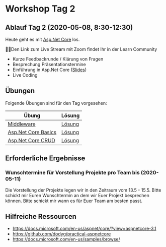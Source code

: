 # Workshop Tag 2

## Ablauf Tag 2 (2020-05-08, 8:30-12:30)

Heute geht es mit [Asp.Net Core](https://docs.microsoft.com/en-us/aspnet/core/?view=aspnetcore-3.1) los.

💁‍♀️Den Link zum Live Stream mit Zoom findet Ihr in der Learn Community

- Kurze Feedbackrunde / Klärung von Fragen
- Besprechung Präsentationstermine
- Einführung in Asp.Net Core ([Slides](../slides/AspNetCore.pdf))
- Live Coding

## Übungen

Folgende Übungen sind für den Tag vorgesehen:

| Übung                                                                                                   | Lösung                                                                             |
| ------------------------------------------------------------------------------------------------------- | ---------------------------------------------------------------------------------- |
| [Middleware](../../02_middleware/exercises/01_MiddlewareChuckNorrisService/readme.md)                   | [Lösung](../../02_middleware/solutions/MiddlewareChuckNorrisService)               |
| [Asp.Net Core Basics](../../03_aspnetcorebasics/exercises/01_AspNetCoreChuckNorrisService/readme.md)    | [Lösung](../../03_aspnetcorebasics/solutions/01_AspNetCoreChuckNorrisService)      |
| [Asp.Net Core CRUD](../../03_aspnetcorebasics/exercises/02_AspNetCoreChuckNorrisService_CRUD/readme.md) | [Lösung](../../03_aspnetcorebasics/solutions/02_AspNetCoreChuckNorrisService_CRUD) |

## Erforderliche Ergebnisse

### Wunschtermine für Vorstellung Projekte pro Team bis (2020-05-11)

Die Vorstellung der Projekte legen wir in den Zeitraum vom 13.5 - 15.5. Bitte schickt mir Euren Wunschtermin an dem wir Euer Projekt besprechen können. Bitte schickt mir wann es für Euer Team am besten passt.


## Hilfreiche Ressourcen
- https://docs.microsoft.com/en-us/aspnet/core/?view=aspnetcore-3.1
- https://github.com/dodyg/practical-aspnetcore
- https://docs.microsoft.com/en-us/samples/browse/

